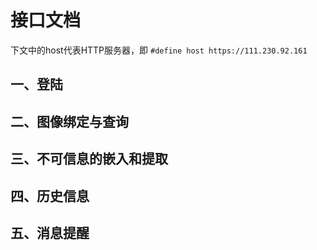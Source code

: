 # 接口文档
下文中的host代表HTTP服务器，即 `#define host https://111.230.92.161`
## 一、登陆

## 二、图像绑定与查询


## 三、不可信息的嵌入和提取

## 四、历史信息

## 五、消息提醒

